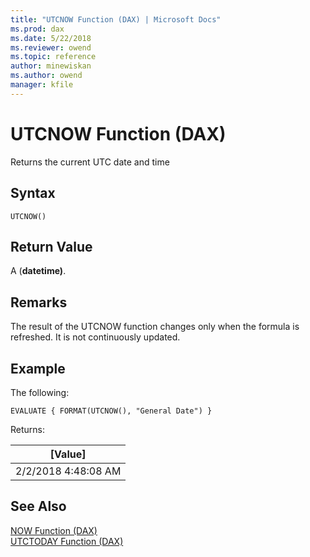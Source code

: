 ```yaml
---
title: "UTCNOW Function (DAX) | Microsoft Docs"
ms.prod: dax
ms.date: 5/22/2018
ms.reviewer: owend
ms.topic: reference
author: minewiskan
ms.author: owend
manager: kfile
---
```

# UTCNOW Function (DAX)
Returns the current UTC date and time
  
## Syntax  
  
```dax
UTCNOW()  
```
  
## Return Value  
A (**datetime)**.  
  
## Remarks  

The result of the UTCNOW function changes only when the formula is refreshed. It is not continuously updated. 
  
## Example  
The following:
  
```dax
EVALUATE { FORMAT(UTCNOW(), "General Date") } 
```

Returns:

|[Value]  |
|---------|
|2/2/2018 4:48:08 AM    |


## See Also  
[NOW Function &#40;DAX&#41;](now-function-dax.md)  
[UTCTODAY Function &#40;DAX&#41;](utctoday-function-dax.md)  
  
